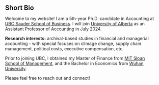
<h2 id="bio" style="margin: 2px 0px 0px;">  
<br> Short Bio   </h2>

Welcome to my website! I am a 5th-year Ph.D. candidate in Accounting at <a href="https://www.sauder.ubc.ca/">UBC Sauder School of Business</a>. I will join <a href="https://www.ualberta.ca/index.html//">University of Alberta</a> as an Assistant Professor of Accounting in July 2024.
 
<strong>Research interests:</strong> archival-based studies in financial and managerial accounting - with special focuses on climage change, supply chain management, political costs, executive compensation, etc. 

Prior to joining UBC, I obtained my Master of Finance from <a href="https://mitsloan.mit.edu/">MIT Sloan School of Management</a>, and the Bachelor in Economics from <a href="https://en.whu.edu.cn/">Wuhan University</a>. 

Please feel free to reach out and connect!
